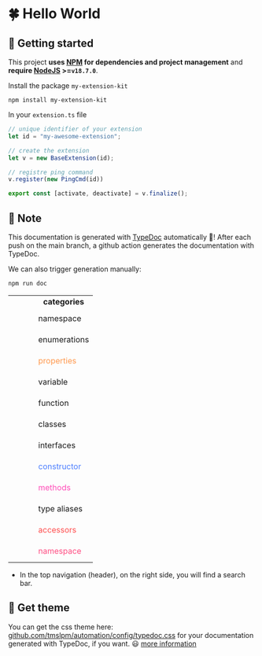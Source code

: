 # 🍀 Hello World

## 🚦 Getting started

This project **uses [NPM](https://docs.npmjs.com/getting-started)
for dependencies and project management** and **require [NodeJS](https://nodejs.org/fr) >=`v18.7.0`**.

Install the package `my-extension-kit`

```cli
npm install my-extension-kit
```

In your `extension.ts` file

```ts
// unique identifier of your extension
let id = "my-awesome-extension";

// create the extension
let v = new BaseExtension(id);

// registre ping command 
v.register(new PingCmd(id))

export const [activate, deactivate] = v.finalize();
```

## 📒 Note

This documentation is generated with [TypeDoc](https://typedoc.org/)
automatically 🍻! After each push on the main branch, a github action
generates the documentation with TypeDoc.

We can also trigger generation manually:

```cmd
npm run doc
```

<table style="width:100%;">
    <tr>
        <td style="width:37px"></td>
        <td style="text-align:center;font-weight:bold">categories</td>
    </tr>
    <tr>
        <td style="text-align:center"><svg class="tsd-kind-icon" viewBox="0 0 24 24"><use href="#icon-1"></use></svg></td>
        <td style="color:var(--color-ts-namespace)">namespace</td>
    </tr>
    <tr>
        <td style="text-align:center"><svg class="tsd-kind-icon" viewBox="0 0 24 24"><use href="#icon-8"></use></svg></td>
        <td style="color:var(--color-ts-enum)">enumerations</td>
    </tr>
    <tr>
        <td style="text-align:center"><svg class="tsd-kind-icon" viewBox="0 0 24 24"><use href="#icon-16"></use></svg></td>
        <td style="color:#ff984d">properties</td>
    </tr>
    <tr>
        <td style="text-align:center"><svg class="tsd-kind-icon" viewBox="0 0 24 24"><use href="#icon-32"></use></svg></td>
        <td style="color:var(--color-ts-variable)">variable</td>
    </tr>
    <tr>
        <td style="text-align:center"><svg class="tsd-kind-icon" viewBox="0 0 24 24"><use href="#icon-64"></use></svg></td>
        <td style="color:var(--color-ts-function)">function </td>
    </tr>
    <tr>
        <td style="text-align:center"><svg class="tsd-kind-icon" viewBox="0 0 24 24"><use href="#icon-128"></use></svg></td>
        <td style="color:var(--color-ts-class)">classes</td>
    </tr>
    <tr>
        <td style="text-align:center"><svg class="tsd-kind-icon" viewBox="0 0 24 24"><use href="#icon-256"></use></svg></td>
        <td style="color:var(--color-ts-interface)">interfaces</td>
    </tr>
       <tr>
        <td style="text-align:center"><svg class="tsd-kind-icon" viewBox="0 0 24 24"><use href="#icon-512"></use></svg></td>
        <td style="color:#4d7fff">constructor</td>
    </tr>
       <tr>
        <td style="text-align:center"><svg class="tsd-kind-icon" viewBox="0 0 24 24"><use href="#icon-2048"></use></svg></td>
        <td style="color:#ff4db8">methods</td>
    </tr>
       <tr>
        <td style="text-align:center"><svg class="tsd-kind-icon" viewBox="0 0 24 24"><use href="#icon-65536"></use></svg></td>
        <td style="color:var(--color-ts-type-alias)">type aliases</td>
    </tr>
       <tr>
        <td style="text-align:center"><svg class="tsd-kind-icon" viewBox="0 0 24 24"><use href="#icon-262144"></use></svg></td>
        <td style="color:#ff4d4d">accessors</td>
    </tr>
    <tr>
        <td style="text-align:center"><svg class="tsd-kind-icon" viewBox="0 0 24 24"><use href="#icon-4194304"></use></svg></td>
        <td style="color:#ff4d82">namespace</td>
    </tr>
</table>

- In the top navigation (header), on the right side, you will find a search bar.

## 🎨 Get theme

You can get the css theme here: [github.com/tmslpm/automation/config/typedoc.css](https://github.com/tmslpm/automation/blob/main/config/typedoc.css) for your documentation generated with TypeDoc, if you want. 😃 <a href="https://typedoc.org/guides/themes/" title="open typedoc.org" target="_blank">more information</a>
